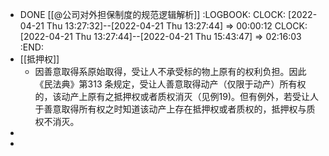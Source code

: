 - DONE [[@公司对外担保制度的规范逻辑解析]]
  :LOGBOOK:
  CLOCK: [2022-04-21 Thu 13:27:32]--[2022-04-21 Thu 13:27:44] =>  00:00:12
  CLOCK: [2022-04-21 Thu 13:27:44]--[2022-04-21 Thu 15:43:47] =>  02:16:03
  :END:
- [[抵押权]]
	- 因善意取得系原始取得，受让人不承受标的物上原有的权利负担。因此《民法典》第313 条规定，受让人善意取得动产（仅限于动产）所有权的，该动产上原有之抵押权或者质权消灭（见例19)。但有例外，若受让人于善意取得所有权之时知道该动产上存在抵押权或者质权的，抵押权与质权不消灭。
-
-